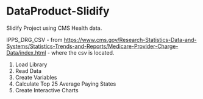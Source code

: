 # DataProduct-Slidify
Slidify Project using CMS Health data. 

IPPS_DRG_CSV - from https://www.cms.gov/Research-Statistics-Data-and-Systems/Statistics-Trends-and-Reports/Medicare-Provider-Charge-Data/index.html - where the csv is located.


 1. Load Library
 2. Read Data
 3. Create Variables
 4. Calculate Top 25 Average Paying States
 5. Create Interactive Charts
